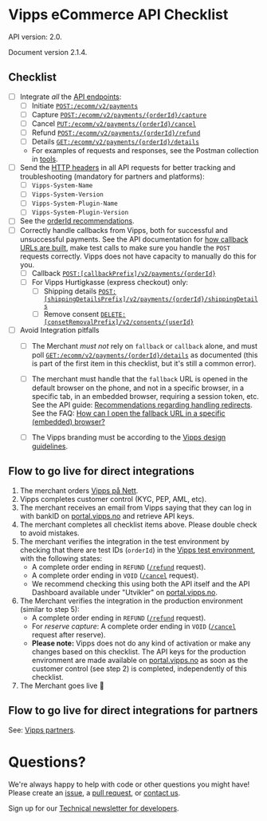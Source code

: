 # Vipps eCommerce API Checklist

API version: 2.0.

Document version 2.1.4.

## Checklist

- [ ] Integrate _all_ the [API endpoints](https://github.com/vippsas/vipps-ecom-api/blob/master/vipps-ecom-api.md#api-endpoints):
    - [ ] Initiate [`POST:/ecomm/v2/payments`](https://vippsas.github.io/vipps-ecom-api/#/Vipps%20eCom%20API/initiatePaymentV3UsingPOST)
    - [ ] Capture [`POST:/ecomm/v2/payments/{orderId}/capture`](https://vippsas.github.io/vipps-ecom-api/#/Vipps%20eCom%20API/capturePaymentUsingPOST)
    - [ ] Cancel [`PUT:/ecomm/v2/payments/{orderId}/cancel`](https://vippsas.github.io/vipps-ecom-api/#/Vipps%20eCom%20API/cancelPaymentRequestUsingPUT)
    - [ ] Refund [`POST:/ecomm/v2/payments/{orderId}/refund`](https://vippsas.github.io/vipps-ecom-api/#/Vipps%20eCom%20API/refundPaymentUsingPOST)
    - [ ] Details [`GET:/ecomm/v2/payments/{orderId}/details`](https://vippsas.github.io/vipps-ecom-api/#/Vipps%20eCom%20API/getPaymentDetailsUsingGET)
    - For examples of requests and responses, see the Postman collection in [tools](tools/).
- [ ] Send the [HTTP headers](https://github.com/vippsas/vipps-ecom-api/blob/master/vipps-ecom-api.md#optional-vipps-http-headers)
      in all API requests for better tracking and troubleshooting (mandatory for partners and platforms):
    - [ ] `Vipps-System-Name`
    - [ ] `Vipps-System-Version`
    - [ ] `Vipps-System-Plugin-Name`
    - [ ] `Vipps-System-Plugin-Version`
- [ ] See the
      [orderId recommendations](https://github.com/vippsas/vipps-ecom-api/blob/master/vipps-ecom-api.md#orderid-recommendations).      
- [ ] Correctly handle callbacks from Vipps, both for successful and unsuccessful payments.
      See the API documentation for
      [how callback URLs are built](https://github.com/vippsas/vipps-ecom-api/blob/master/vipps-ecom-api.md#callback-endpoints),
      make test calls to make sure you handle the `POST` requests correctly.
      Vipps does not have capacity to manually do this for you.
    - [ ] Callback [`POST:[callbackPrefix]/v2/payments/{orderId}`](https://vippsas.github.io/vipps-ecom-api/#/Endpoints_required_by_Vipps_from_the_merchant/transactionUpdateCallbackForRegularPaymentUsingPOST)
    - [ ] For Vipps Hurtigkasse (express checkout) only:
        - [ ] Shipping details
              [`POST:[shippingDetailsPrefix]/v2/payments/{orderId}/shippingDetails`](https://vippsas.github.io/vipps-ecom-api/#/Endpoints_required_by_Vipps_from_the_merchant/fetchShippingCostUsingPOST)
        - [ ] Remove consent
              [`DELETE:[consetRemovalPrefix]/v2/consents/{userId}`](https://vippsas.github.io/vipps-ecom-api/#/Endpoints_required_by_Vipps_from_the_merchant/removeUserConsentUsingDELETE)
- [ ] Avoid Integration pitfalls
    - [ ] The Merchant _must not_ rely on `fallback` or `callback` alone, and must poll
          [`GET:/ecomm/v2/payments/{orderId}/details`](https://vippsas.github.io/vipps-ecom-api/#/Vipps%20eCom%20API/getPaymentDetailsUsingGET)
          as documented (this is part of the first item in this checklist, but it's still a common error).
    - [ ] The merchant must handle that the `fallback` URL is opened in the default browser on the phone,
          and not in a specific browser, in a specific tab, in an embedded browser, requiring a session token, etc.
          See the API guide:
          [Recommendations regarding handling redirects](https://github.com/vippsas/vipps-ecom-api/blob/master/vipps-ecom-api.md#recommendations-regarding-handling-redirects).
          See the FAQ: [How can I open the fallback URL in a specific (embedded) browser?](https://github.com/vippsas/vipps-ecom-api/blob/master/vipps-ecom-api-faq.md#how-can-i-open-the-fallback-url-in-a-specific-embedded-browser)
    - [ ] The Vipps branding must be according to the
          [Vipps design guidelines](https://github.com/vippsas/vipps-design-guidelines).


## Flow to go live for direct integrations

1. The merchant orders
   [Vipps på Nett](https://www.vipps.no/produkter-og-tjenester/bedrift/ta-betalt-paa-nett/ta-betalt-paa-nett/).
2. Vipps completes customer control (KYC, PEP, AML, etc).
3. The merchant receives an email from Vipps saying that they can log in with
   bankID on
   [portal.vipps.no](https://portal.vipps.no)
   and retrieve API keys.
4. The merchant completes all checklist items above. Please double check to avoid mistakes.
5. The merchant verifies the integration in the test environment by checking that
   there are test IDs (`orderId`) in the
   [Vipps test environment](https://github.com/vippsas/vipps-developers#the-vipps-test-environment-mt),
   with the following states:
    - A complete order ending in `REFUND`
      ([`/refund`](https://vippsas.github.io/vipps-ecom-api/#/Vipps%20eCom%20API/refundPaymentUsingPOST)
      request).
    - A complete order ending in `VOID`
      ([`/cancel`](https://vippsas.github.io/vipps-ecom-api/#/Vipps%20eCom%20API/cancelPaymentRequestUsingPUT)
      request).
    - We recommend checking this using both the API itself and the API Dashboard available under "Utvikler" on
      [portal.vipps.no](https://portal.vipps.no).
6. The Merchant verifies the integration in the production environment (similar to step 5):
    - A complete order ending in `REFUND`
      ([`/refund`](https://vippsas.github.io/vipps-ecom-api/#/Vipps%20eCom%20API/refundPaymentUsingPOST)
      request).
    - For *reserve capture*: A complete order ending in `VOID`
      ([`/cancel`](https://vippsas.github.io/vipps-ecom-api/#/Vipps%20eCom%20API/cancelPaymentRequestUsingPUT)
      request after reserve).
    - **Please note:** Vipps does not do any kind of activation or make any changes based on this checklist.
      The API keys for the production environment are made available on
      [portal.vipps.no](https://portal.vipps.no)
      as soon as the customer control (see step 2) is completed, independently of this checklist.
7. The Merchant goes live 🎉

## Flow to go live for direct integrations for partners

See: [Vipps partners](https://github.com/vippsas/vipps-partner#vipps-partners).

# Questions?

We're always happy to help with code or other questions you might have!
Please create an [issue](https://github.com/vippsas/vipps-ecom-api/issues),
a [pull request](https://github.com/vippsas/vipps-ecom-api/pulls),
or [contact us](https://github.com/vippsas/vipps-developers/blob/master/contact.md).

Sign up for our [Technical newsletter for developers](https://github.com/vippsas/vipps-developers/tree/master/newsletters).
